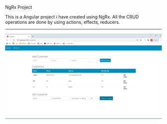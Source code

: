 NgRx Project

This is a Angular project i have created using NgRx.
All the CRUD operations are done by using actions, effects, reducers. 



-----------------------------------------------------------------------

![](src/images/screenshot.jpg)

